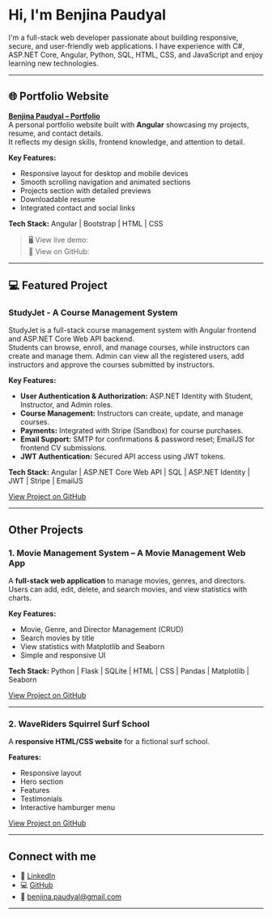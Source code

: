 # Hi, I'm Benjina Paudyal

I'm a full-stack web developer passionate about building responsive, secure, and user-friendly web applications.
I have experience with C#, ASP.NET Core, Angular, Python, SQL, HTML, CSS, and JavaScript and enjoy learning new technologies.

---

## 🌐 Portfolio Website

**[Benjina Paudyal – Portfolio](#)**  
A personal portfolio website built with **Angular** showcasing my projects, resume, and contact details.  
It reflects my design skills, frontend knowledge, and attention to detail.

**Key Features:**
- Responsive layout for desktop and mobile devices  
- Smooth scrolling navigation and animated sections  
- Projects section with detailed previews  
- Downloadable resume  
- Integrated contact and social links  

**Tech Stack:** Angular | Bootstrap | HTML | CSS  

> 🖥️ View live demo:  
> 📂 View on GitHub: 

---

##   💻 Featured Project

### StudyJet - A Course Management System
StudyJet is a full-stack course management system with Angular frontend and ASP.NET Core Web API backend.  
Students can browse, enroll, and manage courses, while instructors can create and manage them. Admin can view all the registered users, add instructors and approve the courses submitted by instructors.

**Key Features:**  
- **User Authentication & Authorization:** ASP.NET Identity with Student, Instructor, and Admin roles.  
- **Course Management:** Instructors can create, update, and manage courses.  
- **Payments:** Integrated with Stripe (Sandbox) for course purchases.  
- **Email Support:** SMTP for confirmations & password reset; EmailJS for frontend CV submissions.  
- **JWT Authentication:** Secured API access using JWT tokens.  

**Tech Stack:** Angular | ASP.NET Core Web API | SQL | ASP.NET Identity | JWT | Stripe | EmailJS  

[View Project on GitHub](https://github.com/Benjina-Paudyal/StudyJet)  

---

## Other Projects

 ### 1.  Movie Management System – A Movie Management Web App

A **full-stack web application** to manage movies, genres, and directors. Users can add, edit, delete, and search movies, and view statistics with charts.

**Key Features:**  
- Movie, Genre, and Director Management (CRUD)  
- Search movies by title  
- View statistics with Matplotlib and Seaborn  
- Simple and responsive UI  

**Tech Stack:** Python | Flask | SQLite | HTML | CSS | Pandas | Matplotlib | Seaborn  

[View Project on GitHub](https://github.com/Benjina-Paudyal/movie_management_system.git)

---

 ### 2.   WaveRiders Squirrel Surf School
 
A **responsive HTML/CSS website** for a fictional surf school.  

**Features:** 
-  Responsive layout
-  Hero section 
-  Features 
-  Testimonials 
-  Interactive hamburger menu

[View Project on GitHub](https://github.com/Benjina-Paudyal/Waveriders_Responsive_Website)

---

## Connect with me

- 💼 [LinkedIn](https://www.linkedin.com/in/benjinapaudyal/)  
- 💻 [GitHub](https://github.com/Benjina-Paudyal)  
- 📧 benjina.paudyal@gmail.com  
---



